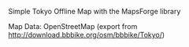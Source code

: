 Simple Tokyo Offline Map with the MapsForge library

Map Data: OpenStreetMap (export from http://download.bbbike.org/osm/bbbike/Tokyo/)